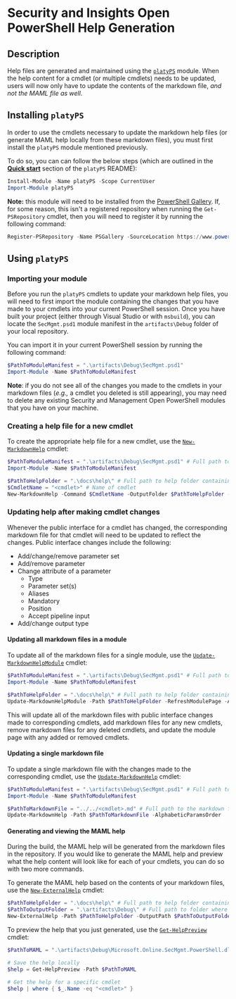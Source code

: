 # Security and Insights Open PowerShell Help Generation

## Description

Help files are generated and maintained using the [`platyPS`](https://github.com/PowerShell/platyPS) module. When the help content for a cmdlet (or multiple cmdlets) needs to be updated, users will now only have to update the contents of the markdown file, _and not the MAML file as well_.

## Installing `platyPS`

In order to use the cmdlets necessary to update the markdown help files (or generate MAML help locally from these markdown files), you must first install the `platyPS` module mentioned previously.

To do so, you can can follow the below steps (which are outlined in the [**Quick start**](https://github.com/PowerShell/platyPS#quick-start) section of the `platyPS` README):

```powershell
Install-Module -Name platyPS -Scope CurrentUser
Import-Module platyPS
```

**Note:** this module will need to be installed from the [PowerShell Gallery](http://www.powershellgallery.com/). If, for some reason, this isn't a registered repository when running the `Get-PSRepository` cmdlet, then you will need to register it by running the following command:

```powershell
Register-PSRepository -Name PSGallery -SourceLocation https://www.powershellgallery.com/api/v2/
```

## Using `platyPS`

### Importing your module

Before you run the `platyPS` cmdlets to update your markdown help files, you will need to first import the module containing the changes that you have made to your cmdlets into your current PowerShell session. Once you have built your project (either through Visual Studio or with `msbuild`), you can locate the `SecMgmt.psd1` module manifest in the `artifacts\Debug` folder of your local repository.

You can import it in your current PowerShell session by running the following command:

```powershell
$PathToModuleManifest = ".\artifacts\Debug\SecMgmt.psd1"
Import-Module -Name $PathToModuleManifest
```

**Note**: if you do not see all of the changes you made to the cmdlets in your markdown files (_e.g.,_ a cmdlet you deleted is still appearing), you may need to delete any existing Security and Management Open PowerShell modules that you have on your machine.

### Creating a help file for a new cmdlet

To create the appropriate help file for a new cmdlet, use the [`New-MarkdownHelp`](https://github.com/PowerShell/platyPS/blob/master/docs/New-MarkdownHelp.md) cmdlet:

```powershell
$PathToModuleManifest = ".\artifacts\Debug\SecMgmt.psd1" # Full path to the module manifest that you have updated
Import-Module -Name $PathToModuleManifest

$PathToHelpFolder = ".\docs\help\" # Full path to help folder containing markdown files to be updated
$CmdletName = "<cmdlet>" # Name of cmdlet
New-MarkdownHelp -Command $CmdletName -OutputFolder $PathToHelpFolder -AlphabeticParamsOrder
```

### Updating help after making cmdlet changes

Whenever the public interface for a cmdlet has changed, the corresponding markdown file for that cmdlet will need to be updated to reflect the changes. Public interface changes include the following:

- Add/change/remove parameter set
- Add/remove parameter
- Change attribute of a parameter
  - Type
  - Parameter set(s)
  - Aliases
  - Mandatory
  - Position
  - Accept pipeline input
- Add/change output type

#### Updating all markdown files in a module

To update all of the markdown files for a single module, use the [`Update-MarkdownHelpModule`](https://github.com/PowerShell/platyPS/blob/master/docs/Update-MarkdownHelpModule.md) cmdlet:

```powershell
$PathToModuleManifest = ".\artifacts\Debug\SecMgmt.psd1" # Full path to the module manifest that you have updated
Import-Module -Name $PathToModuleManifest

$PathToHelpFolder = ".\docs\help\" # Full path to help folder containing markdown files to be updated
Update-MarkdownHelpModule -Path $PathToHelpFolder -RefreshModulePage -AlphabeticParamsOrder
```

This will update all of the markdown files with public interface changes made to corresponding cmdlets, add markdown files for any new cmdlets, remove markdown files for any deleted cmdlets, and update the module page with any added or removed cmdlets.

#### Updating a single markdown file

To update a single markdown file with the changes made to the corresponding cmdlet, use the [`Update-MarkdownHelp`](https://github.com/PowerShell/platyPS/blob/master/docs/Update-MarkdownHelp.md) cmdlet:

```powershell
$PathToModuleManifest = ".\artifacts\Debug\SecMgmt.psd1" # Full path to the module manifest that you have updated
Import-Module -Name $PathToModuleManifest

$PathToMarkdownFile = "../../<cmdlet>.md" # Full path to the markdown file to be updated
Update-MarkdownHelp -Path $PathToMarkdownFile -AlphabeticParamsOrder
```

#### Generating and viewing the MAML help

During the build, the MAML help will be generated from the markdown files in the repository. If you would like to generate the MAML help and preview what the help content will look like for each of your cmdlets, you can do so with two more commands.

To generate the MAML help based on the contents of your markdown files, use the [`New-ExternalHelp`](https://github.com/PowerShell/platyPS/blob/master/docs/New-ExternalHelp.md) cmdlet:

```powershell
$PathToHelpFolder = ".\docs\help\" # Full path to help folder containing markdown files to be updated
$PathToOutputFolder = ".\artifacts\Debug\" # Full path to folder where you want the MAML file to be generated
New-ExternalHelp -Path $PathToHelpFolder -OutputPath $PathToOutputFolder
```

To preview the help that you just generated, use the [`Get-HelpPreview`](https://github.com/PowerShell/platyPS/blob/master/docs/Get-HelpPreview.md) cmdlet:

```powershell
$PathToMAML = ".\artifacts\Debug\Microsoft.Online.SecMgmt.PowerShell.dll-Help.xml" # Full path to the MAML file that was generated

# Save the help locally
$help = Get-HelpPreview -Path $PathToMAML

# Get the help for a specific cmdlet
$help | where { $_.Name -eq "<cmdlet>" }
```